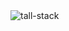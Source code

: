 


<img  alt="tall-stack" src="https://go-skill-icons.vercel.app/api/icons?i=tailwind,alpinejs,laravel,livewire" />





